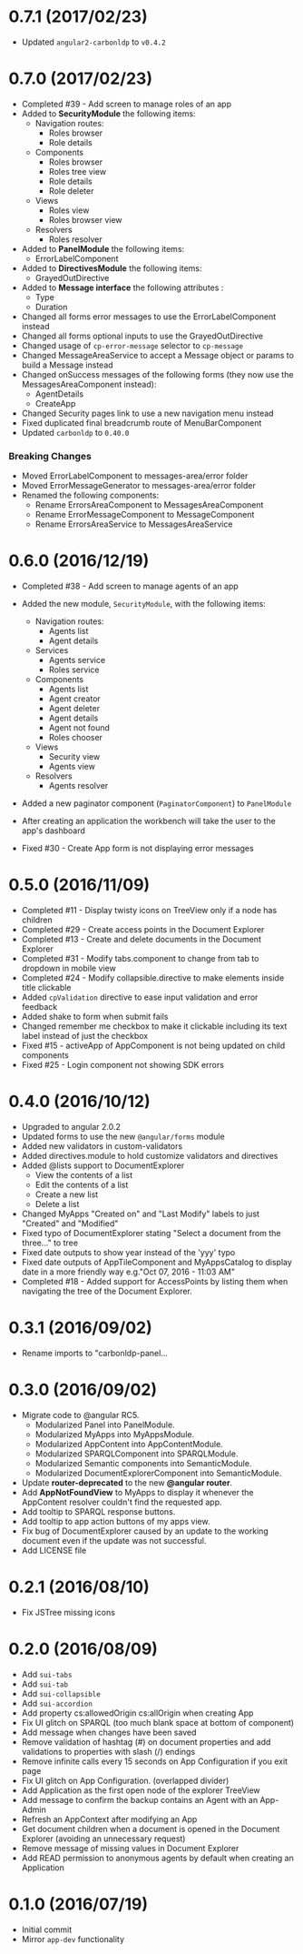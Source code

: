 # 0.7.1 (2017/02/23)

- Updated `angular2-carbonldp` to `v0.4.2`

# 0.7.0 (2017/02/23)

- Completed #39 - Add screen to manage roles of an app
- Added to **SecurityModule** the following items:
	- Navigation routes:
		- Roles browser
		- Role details
    - Components
		- Roles browser
		- Roles tree view
		- Role details
		- Role deleter
    - Views
		- Roles view
		- Roles browser view
    - Resolvers
        - Roles resolver
- Added to **PanelModule** the following items:
	- ErrorLabelComponent
- Added to **DirectivesModule** the following items:
	- GrayedOutDirective
- Added to **Message interface** the following attributes :
	- Type
	- Duration
- Changed all forms error messages to use the ErrorLabelComponent instead
- Changed all forms optional inputs to use the GrayedOutDirective
- Changed usage of `cp-error-message` selector to `cp-message`
- Changed MessageAreaService to accept a Message object or params to build a Message instead
- Changed onSuccess messages of the following forms (they now use the MessagesAreaComponent instead):
	- AgentDetails
	- CreateApp
- Changed Security pages link to use a new navigation menu instead
- Fixed duplicated final breadcrumb route of MenuBarComponent
- Updated `carbonldp` to `0.40.0`

### Breaking Changes
- Moved ErrorLabelComponent to messages-area/error folder
- Moved ErrorMessageGenerator to messages-area/error folder
- Renamed the following components:
  - Rename ErrorsAreaComponent to MessagesAreaComponent 
  - Rename ErrorMessageComponent to MessageComponent 
  - Rename ErrorsAreaService to MessagesAreaService 


# 0.6.0 (2016/12/19)

- Completed #38 - Add screen to manage agents of an app
- Added the new module, `SecurityModule`, with the following items:
    - Navigation routes:
        - Agents list
        - Agent details
    - Services
        - Agents service
        - Roles service
    - Components
        - Agents list
        - Agent creator
        - Agent deleter
        - Agent details
        - Agent not found
        - Roles chooser
    - Views
        - Security view
        - Agents view
    - Resolvers
        - Agents resolver
- Added a new paginator component (`PaginatorComponent`) to `PanelModule`
- After creating an application the workbench will take the user to the app's dashboard

- Fixed #30 - Create App form is not displaying error messages

# 0.5.0 (2016/11/09)

- Completed #11 - Display twisty icons on TreeView only if a node has children
- Completed #29 - Create access points in the Document Explorer
- Completed #13 - Create and delete documents in the Document Explorer
- Completed #31 - Modify tabs.component to change from tab to dropdown in mobile view
- Completed #24 - Modify collapsible.directive to make elements inside title clickable
- Added `cpValidation` directive to ease input validation and error feedback
- Added shake to form when submit fails
- Changed remember me checkbox to make it clickable including its text label instead of just the checkbox
- Fixed #15 - activeApp of AppComponent is not being updated on child components
- Fixed #25 - Login component not showing SDK errors

# 0.4.0 (2016/10/12)

- Upgraded to angular 2.0.2
- Updated forms to use the new `@angular/forms` module
- Added new validators in custom-validators
- Added directives.module to hold customize validators and directives
- Added @lists support to DocumentExplorer
    - View the contents of a list
    - Edit the contents of a list
    - Create a new list
    - Delete a list
- Changed MyApps "Created on" and "Last Modify" labels to just "Created" and "Modified"
- Fixed typo of DocumentExplorer stating "Select a document from the three..." to tree
- Fixed date outputs to show year instead of the 'yyy' typo
- Fixed date outputs of AppTileComponent and MyAppsCatalog to display date in a more friendly way e.g."Oct 07, 2016 - 11:03 AM"
- Completed #18 - Added support for AccessPoints by listing them when navigating the tree of the Document Explorer. 

# 0.3.1 (2016/09/02)

- Rename imports to "carbonldp-panel...

# 0.3.0 (2016/09/02)

- Migrate code to @angular RC5.
    - Modularized Panel into PanelModule.
    - Modularized MyApps into MyAppsModule.
    - Modularized AppContent into AppContentModule.
    - Modularized SPARQLComponent into SPARQLModule.
    - Modularized Semantic components into SemanticModule.
    - Modularized DocumentExplorerComponent into SemanticModule.
- Update **router-deprecated** to the new **@angular router**.
- Add **AppNotFoundView** to MyApps to display it whenever the AppContent resolver couldn't find the requested app.
- Add tooltip to SPARQL response buttons.
- Add tooltip to app action buttons of  my apps view.
- Fix bug of DocumentExplorer caused by an update to the working document even if the update was not successful.
- Add LICENSE file

# 0.2.1 (2016/08/10)

- Fix JSTree missing icons

# 0.2.0 (2016/08/09)

- Add `sui-tabs`
- Add `sui-tab`
- Add `sui-collapsible`
- Add `sui-accordion`
- Add property cs:allowedOrigin cs:allOrigin when creating App
- Fix UI glitch on SPARQL (too much blank space at bottom of component)
- Add message when changes have been saved
- Remove validation of hashtag (#) on document properties and add validations to properties with slash (/) endings
- Remove infinite calls every 15 seconds on App Configuration if you exit page
- Fix UI glitch on App Configuration. (overlapped divider)
- Add Application as the first open node of the explorer TreeView
- Add message to confirm the backup contains an Agent with an App-Admin
- Refresh an AppContext after modifying an App
- Get document children when a document is opened in the Document Explorer (avoiding an unnecessary request)
- Remove message of missing values in Document Explorer
- Add READ permission to anonymous agents by default when creating an Application

# 0.1.0 (2016/07/19)

- Initial commit
- Mirror `app-dev` functionality